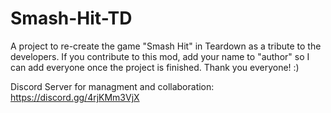 # Smash-Hit-TD
A project to re-create the game "Smash Hit" in Teardown as a tribute to the developers. If you contribute to this mod, add your name to "author" so I can add everyone once the project is finished. Thank you everyone! :)

Discord Server for managment and collaboration: https://discord.gg/4rjKMm3VjX
